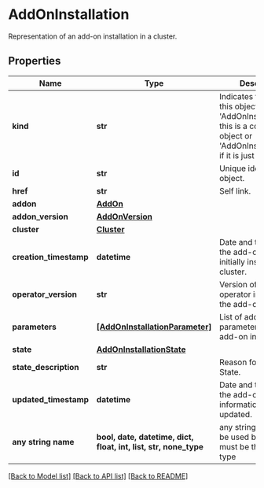 # AddOnInstallation

Representation of an add-on installation in a cluster.

## Properties
Name | Type | Description | Notes
------------ | ------------- | ------------- | -------------
**kind** | **str** | Indicates the type of this object. Will be &#39;AddOnInstallation&#39; if this is a complete object or &#39;AddOnInstallationLink&#39; if it is just a link. | [optional]
**id** | **str** | Unique identifier of the object. | [optional]
**href** | **str** | Self link. | [optional]
**addon** | [**AddOn**](AddOn.md) |  | [optional]
**addon_version** | [**AddOnVersion**](AddOnVersion.md) |  | [optional]
**cluster** | [**Cluster**](Cluster.md) |  | [optional]
**creation_timestamp** | **datetime** | Date and time when the add-on was initially installed in the cluster. | [optional]
**operator_version** | **str** | Version of the operator installed by the add-on. | [optional]
**parameters** | [**[AddOnInstallationParameter]**](AddOnInstallationParameter.md) | List of add-on parameters for this add-on installation. | [optional]
**state** | [**AddOnInstallationState**](AddOnInstallationState.md) |  | [optional]
**state_description** | **str** | Reason for the current State. | [optional]
**updated_timestamp** | **datetime** | Date and time when the add-on installation information was last updated. | [optional]
**any string name** | **bool, date, datetime, dict, float, int, list, str, none_type** | any string name can be used but the value must be the correct type | [optional]

[[Back to Model list]](../README.md#documentation-for-models) [[Back to API list]](../README.md#documentation-for-api-endpoints) [[Back to README]](../README.md)
